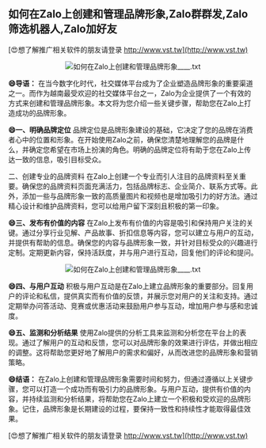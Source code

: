 ## **如何在Zalo上创建和管理品牌形象,Zalo群群发,Zalo筛选机器人,Zalo加好友**

[😍想了解推广相关软件的朋友请登录 http://www.vst.tw](http://www.vst.tw)

 <center><img src="https://vst.tw/MP4/tuiguang/png/2.png" alt="如何在Zalo上创建和管理品牌形象____.txt"></center>

**😄导语：**
在当今数字化时代，社交媒体平台成为了企业塑造品牌形象的重要渠道之一。而作为越南最受欢迎的社交媒体平台之一，Zalo为企业提供了一个有效的方式来创建和管理品牌形象。本文将为您介绍一些关键步骤，帮助您在Zalo上打造成功的品牌形象。

**😄一、明确品牌定位**
品牌定位是品牌形象建设的基础，它决定了您的品牌在消费者心中的位置和形象。在开始使用Zalo之前，确保您清楚地理解您的品牌是什么，并确定您希望在市场上扮演的角色。明确的品牌定位将有助于您在Zalo上传达一致的信息，吸引目标受众。

二、创建专业的品牌资料
在Zalo上创建一个专业而引人注目的品牌资料至关重要。确保您的品牌资料页面充满活力，包括品牌标志、企业简介、联系方式等。此外，添加一些与品牌形象一致的高质量图片和视频也是增加吸引力的好方法。通过精心设计和维护品牌资料，您可以给用户留下深刻且积极的第一印象。

**😄三、发布有价值的内容**
在Zalo上发布有价值的内容是吸引和保持用户关注的关键。通过分享行业见解、产品故事、折扣信息等内容，您可以建立与用户的互动，并提供有帮助的信息。确保您的内容与品牌形象一致，并针对目标受众的兴趣进行定制。定期更新内容，保持活跃度，并与用户进行互动，回复他们的评论和提问。

 <center><img src="https://vst.tw/MP4/tuiguang/png/1.png" alt="如何在Zalo上创建和管理品牌形象____.txt"></center>

**😄四、与用户互动**
积极与用户互动是在Zalo上建立品牌形象的重要部分。回复用户的评论和私信，提供真实而有价值的反馈，并展示您对用户的关注和支持。通过定期举办问答活动、竞赛或优惠活动来鼓励用户参与互动，增加用户参与感和忠诚度。

**😄五、监测和分析结果**
使用Zalo提供的分析工具来监测和分析您在平台上的表现。通过了解用户的互动和反馈，您可以对品牌形象的效果进行评估，并做出相应的调整。这将帮助您更好地了解用户的需求和偏好，从而改进您的品牌形象和营销策略。

**😄结语：**
在Zalo上创建和管理品牌形象需要时间和努力，但通过遵循以上关键步骤，您可以打造一个成功而有吸引力的品牌形象。与用户互动，提供有价值的内容，并持续监测和分析结果，将帮助您在Zalo上建立一个积极和受欢迎的品牌形象。记住，品牌形象是长期建设的过程，要保持一致性和持续性才能取得最佳效果。

[😍想了解推广相关软件的朋友请登录 http://www.vst.tw](http://www.vst.tw)



